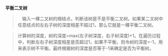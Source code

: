 **平衡二叉树**

> 　输入一棵二叉树的根结点，判断该树是不是平衡二叉树。如果某二叉树中任意结点的左右子树的深度相差不超过1，那么它就是一棵平衡二叉树。


> 计算树的深度，树的深度=max(左子树深度，右子树深度)+1。在遍历过程中，判断左右子树深度相差是否超过1，如果不平衡，则令树的深度=-1，用来表示树不平衡。最终根据树的深度是否等于-1来确定是否为平衡树。
